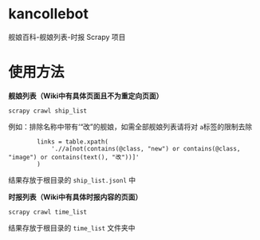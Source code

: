 # kancollebot

舰娘百科-舰娘列表-时报 Scrapy 项目

# 使用方法

**舰娘列表（Wiki中有具体页面且不为重定向页面）**

```
scrapy crawl ship_list
```

例如：排除名称中带有‘“改”的舰娘，如需全部舰娘列表请将对 ``a``标签的限制去除

```
        links = table.xpath(
            './/a[not(contains(@class, "new") or contains(@class, "image") or contains(text(), "改"))]'
        )
```

结果存放于根目录的 ``ship_list.jsonl`` 中

**时报列表（Wiki中有具体时报内容的页面）**

```
scrapy crawl time_list
```

结果存放于根目录的 ``time_list`` 文件夹中
